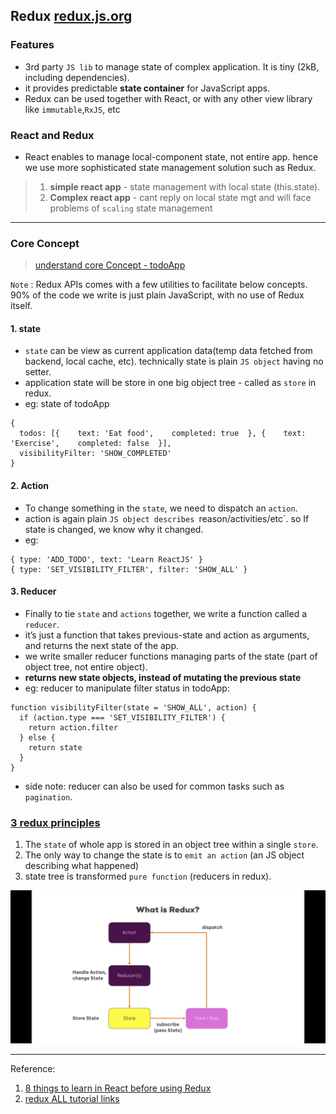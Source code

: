 ## Redux [redux.js.org](https://redux.js.org/)

### Features
- 3rd party `JS lib` to manage state of complex application. It is tiny (2kB, including dependencies).
- it provides predictable **state container** for JavaScript apps.
- Redux can be used together with React, or with any other view library like `immutable`,`RxJS`, etc

### React and Redux
- React enables to manage local-component state, not entire app. hence we use more sophisticated state management solution such as Redux.
> 1. **simple react app** - state management with local state (this.state).
> 2. **Complex react app** - cant reply on local state mgt and will face problems of `scaling` state management 
***

### Core Concept
> [understand core Concept - todoApp](https://redux.js.org/introduction/coreconcepts)

`Note` : Redux APIs comes with a few utilities to facilitate below concepts. 90% of the code we write is just plain JavaScript, with no use of Redux itself.

#### 1. state 
- `state` can be view as current application data(temp data fetched from backend, local cache, etc). technically state is plain `JS object` having no setter.
- application state will be store in one big object tree - called as `store` in redux.
- eg: state of todoApp 
```
{
  todos: [{    text: 'Eat food',    completed: true  }, {    text: 'Exercise',    completed: false  }],
  visibilityFilter: 'SHOW_COMPLETED'
}
```

#### 2. Action
- To change something in the `state`, we need to dispatch an `action`.
- action is again plain `JS object describes `reason/activities/etc`. so  If state is changed, we know why it changed.
- eg:
```
{ type: 'ADD_TODO', text: 'Learn ReactJS' }
{ type: 'SET_VISIBILITY_FILTER', filter: 'SHOW_ALL' }
```
#### 3. Reducer
- Finally to tie `state` and `actions` together, we write a function called a `reducer`.
- it’s just a function that takes previous-state and action as arguments, and returns the next state of the app.
- we write smaller reducer functions managing parts of the state (part of object tree, not entire object).
- **returns new state objects, instead of mutating the previous state**
- eg: reducer to manipulate filter status in todoApp:
```
function visibilityFilter(state = 'SHOW_ALL', action) {
  if (action.type === 'SET_VISIBILITY_FILTER') {
    return action.filter
  } else {
    return state
  }
}
```
- side note: reducer can also be used for common tasks such as `pagination`.

### [3 redux principles](https://redux.js.org/introduction/threeprinciples)
1. The `state` of whole app is stored in an object tree within a single `store`.
2. The only way to change the state is to `emit an action` (an JS object describing what happened)
3. state tree is transformed `pure function` (reducers in redux). 

![](https://github.com/lekhrajdinkar/ReactJS16/blob/master/proj-1/NOTES/asset/redux1.jpg)

***
Reference:
1. [8 things to learn in React before using Redux](https://www.robinwieruch.de/learn-react-before-using-redux/)
2. [redux ALL  tutorial links](https://github.com/markerikson/react-redux-links/blob/master/redux-tutorials.md)


